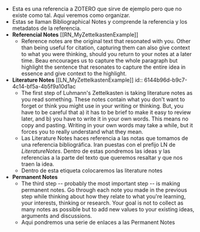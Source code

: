 - Esta es una referencia a ZOTERO que sirve de ejemplo pero que no existe como tal. Aqui veremos como organizar.
- Estas se llaman Bibliographical Notes y comprende la referencia y los metadatos de la referencia.
- **Referencial Notes** [[RN_MyZettelkastenExample]]
	- Reference notes are the original text that resonated with you. Other than being useful for citation, capturing them can also give context to what you were thinking, should you return to your notes at a later time. Beau encourages us to capture the whole paragraph but highlight the sentence that resonates to capture the entire idea in essence and give context to the highlight.
- **Literature Notes** [[LN_MyZettelkastenExample]]
  id:: 6144b96d-b9c7-4c14-bf5a-4b5f9a10d1ac
	- The first step of Luhmann's Zettelkasten is taking literature notes as you read something. These notes contain what you don't want to forget or think you might use in your writing or thinking. But, you have to be careful that a) it has to be brief to make it easy to review later, and b) you have to write it in your own words. This means no copy and pasting. Writing in your own words may take a while, but it forces you to really understand what they mean.
	- Las Literature Notes haces referencia a las notas que tomamos de una referencia bibliográfica. Iran puestas con el prefijo LN de _LiteratureNotes_. Dentro de estas pondremos las ideas y las referencias a la parte del texto que queremos resaltar y que nos traen la idea.
	- Dentro de esta etiqueta colocaremos las literature notes
- **Permanent Notes**
	- The third step -- probably the most important step -- is making permanent notes. Go through each note you made in the previous step while thinking about how they relate to what you're learning, your interests, thinking or research. Your goal is not to collect as many notes as possible but to add new values to your existing ideas, arguments and discussions.
	- Aqui pondremos una serie de enlaces a las Permanent Notes